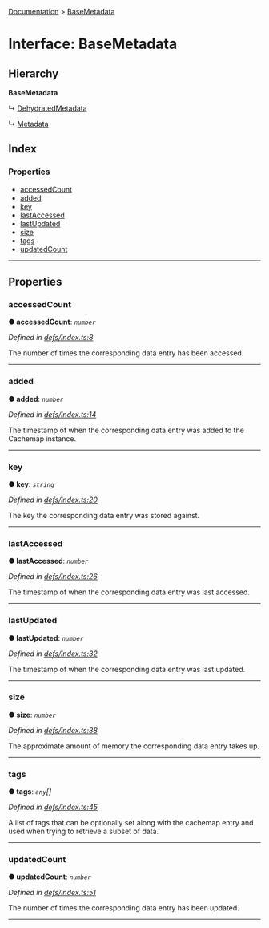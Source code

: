 [Documentation](../README.md) > [BaseMetadata](../interfaces/basemetadata.md)

# Interface: BaseMetadata

## Hierarchy

**BaseMetadata**

↳  [DehydratedMetadata](dehydratedmetadata.md)

↳  [Metadata](metadata.md)

## Index

### Properties

* [accessedCount](basemetadata.md#accessedcount)
* [added](basemetadata.md#added)
* [key](basemetadata.md#key)
* [lastAccessed](basemetadata.md#lastaccessed)
* [lastUpdated](basemetadata.md#lastupdated)
* [size](basemetadata.md#size)
* [tags](basemetadata.md#tags)
* [updatedCount](basemetadata.md#updatedcount)

---

## Properties

<a id="accessedcount"></a>

###  accessedCount

**● accessedCount**: *`number`*

*Defined in [defs/index.ts:8](https://github.com/badbatch/cachemap/blob/e3c87c4/packages/core/src/defs/index.ts#L8)*

The number of times the corresponding data entry has been accessed.

___
<a id="added"></a>

###  added

**● added**: *`number`*

*Defined in [defs/index.ts:14](https://github.com/badbatch/cachemap/blob/e3c87c4/packages/core/src/defs/index.ts#L14)*

The timestamp of when the corresponding data entry was added to the Cachemap instance.

___
<a id="key"></a>

###  key

**● key**: *`string`*

*Defined in [defs/index.ts:20](https://github.com/badbatch/cachemap/blob/e3c87c4/packages/core/src/defs/index.ts#L20)*

The key the corresponding data entry was stored against.

___
<a id="lastaccessed"></a>

###  lastAccessed

**● lastAccessed**: *`number`*

*Defined in [defs/index.ts:26](https://github.com/badbatch/cachemap/blob/e3c87c4/packages/core/src/defs/index.ts#L26)*

The timestamp of when the corresponding data entry was last accessed.

___
<a id="lastupdated"></a>

###  lastUpdated

**● lastUpdated**: *`number`*

*Defined in [defs/index.ts:32](https://github.com/badbatch/cachemap/blob/e3c87c4/packages/core/src/defs/index.ts#L32)*

The timestamp of when the corresponding data entry was last updated.

___
<a id="size"></a>

###  size

**● size**: *`number`*

*Defined in [defs/index.ts:38](https://github.com/badbatch/cachemap/blob/e3c87c4/packages/core/src/defs/index.ts#L38)*

The approximate amount of memory the corresponding data entry takes up.

___
<a id="tags"></a>

###  tags

**● tags**: *`any`[]*

*Defined in [defs/index.ts:45](https://github.com/badbatch/cachemap/blob/e3c87c4/packages/core/src/defs/index.ts#L45)*

A list of tags that can be optionally set along with the cachemap entry and used when trying to retrieve a subset of data.

___
<a id="updatedcount"></a>

###  updatedCount

**● updatedCount**: *`number`*

*Defined in [defs/index.ts:51](https://github.com/badbatch/cachemap/blob/e3c87c4/packages/core/src/defs/index.ts#L51)*

The number of times the corresponding data entry has been updated.

___

